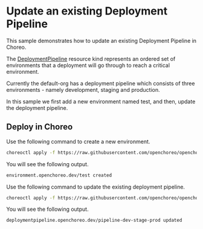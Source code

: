 # Update an existing Deployment Pipeline
This sample demonstrates how to update an existing Deployment Pipeline in Choreo. 

The [DeploymentPipeline](../../../docs/resource-kind-reference-guide.md#deploymentpipeline) resource kind represents an ordered set of environments that a deployment will go through to reach a critical environment. 

Currently the default-org has a deployment pipeline which consists of three environments - namely development, staging and production. 

In this sample we first add a new environment named test, and then, update the deployment pipeline.

## Deploy in Choreo
Use the following command to create a new environment.

```bash
choreoctl apply -f https://raw.githubusercontent.com/openchoreo/openchoreo/main/samples/configuring-choreo/update-deployment-pipeline/test-environment.yaml
```
You will see the following output.

```bash
environment.openchoreo.dev/test created
```

Use the following command to update the existing deployment pipeline.

```bash
choreoctl apply -f https://raw.githubusercontent.com/openchoreo/openchoreo/main/samples/configuring-choreo/update-deployment-pipeline/deployment-pipeline.yaml
``` 

You will see the following output.

```bash
deploymentpipeline.openchoreo.dev/pipeline-dev-stage-prod updated
```
